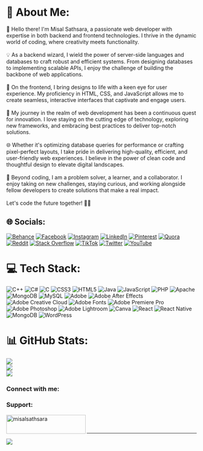 # 💫 About Me:
👋 Hello there! I'm Misal Sathsara, a passionate web developer with expertise in both backend and frontend technologies. I thrive in the dynamic world of coding, where creativity meets functionality.<br><br>💡 As a backend wizard, I wield the power of server-side languages and databases to craft robust and efficient systems. From designing databases to implementing scalable APIs, I enjoy the challenge of building the backbone of web applications.<br><br>🎨 On the frontend, I bring designs to life with a keen eye for user experience. My proficiency in HTML, CSS, and JavaScript allows me to create seamless, interactive interfaces that captivate and engage users.<br><br>🚀 My journey in the realm of web development has been a continuous quest for innovation. I love staying on the cutting edge of technology, exploring new frameworks, and embracing best practices to deliver top-notch solutions.<br><br>🌐 Whether it's optimizing database queries for performance or crafting pixel-perfect layouts, I take pride in delivering high-quality, efficient, and user-friendly web experiences. I believe in the power of clean code and thoughtful design to elevate digital landscapes.<br><br>🌟 Beyond coding, I am a problem solver, a learner, and a collaborator. I enjoy taking on new challenges, staying curious, and working alongside fellow developers to create solutions that make a real impact.<br><br>Let's code the future together! 🚀✨


## 🌐 Socials:
[![Behance](https://img.shields.io/badge/Behance-1769ff?logo=behance&logoColor=white)](https://behance.net/misalsathsara) [![Facebook](https://img.shields.io/badge/Facebook-%231877F2.svg?logo=Facebook&logoColor=white)](https://facebook.com/misal.chamathka) [![Instagram](https://img.shields.io/badge/Instagram-%23E4405F.svg?logo=Instagram&logoColor=white)](https://instagram.com/misal_c_sathsara) [![LinkedIn](https://img.shields.io/badge/LinkedIn-%230077B5.svg?logo=linkedin&logoColor=white)](https://linkedin.com/in/misal-sathsara) [![Pinterest](https://img.shields.io/badge/Pinterest-%23E60023.svg?logo=Pinterest&logoColor=white)](https://pinterest.com/misalsathsara) [![Quora](https://img.shields.io/badge/Quora-%23B92B27.svg?logo=Quora&logoColor=white)](https://quora.com/profile/Misal-Sathsara-1) [![Reddit](https://img.shields.io/badge/Reddit-%23FF4500.svg?logo=Reddit&logoColor=white)](https://reddit.com/user/misalsathsara) [![Stack Overflow](https://img.shields.io/badge/-Stackoverflow-FE7A16?logo=stack-overflow&logoColor=white)](https://stackoverflow.com/users/23115371) [![TikTok](https://img.shields.io/badge/TikTok-%23000000.svg?logo=TikTok&logoColor=white)](https://tiktok.com/@misal_c_sathsara) [![Twitter](https://img.shields.io/badge/Twitter-%231DA1F2.svg?logo=Twitter&logoColor=white)](https://twitter.com/misalsathsara) [![YouTube](https://img.shields.io/badge/YouTube-%23FF0000.svg?logo=YouTube&logoColor=white)](https://youtube.com/@misalc.sathsaraofficial) 

# 💻 Tech Stack:
![C++](https://img.shields.io/badge/c++-%2300599C.svg?style=for-the-badge&logo=c%2B%2B&logoColor=white) ![C#](https://img.shields.io/badge/c%23-%23239120.svg?style=for-the-badge&logo=csharp&logoColor=white) ![C](https://img.shields.io/badge/c-%2300599C.svg?style=for-the-badge&logo=c&logoColor=white) ![CSS3](https://img.shields.io/badge/css3-%231572B6.svg?style=for-the-badge&logo=css3&logoColor=white) ![HTML5](https://img.shields.io/badge/html5-%23E34F26.svg?style=for-the-badge&logo=html5&logoColor=white) ![Java](https://img.shields.io/badge/java-%23ED8B00.svg?style=for-the-badge&logo=openjdk&logoColor=white) ![JavaScript](https://img.shields.io/badge/javascript-%23323330.svg?style=for-the-badge&logo=javascript&logoColor=%23F7DF1E) ![PHP](https://img.shields.io/badge/php-%23777BB4.svg?style=for-the-badge&logo=php&logoColor=white) ![Apache](https://img.shields.io/badge/apache-%23D42029.svg?style=for-the-badge&logo=apache&logoColor=white) ![MongoDB](https://img.shields.io/badge/MongoDB-%234ea94b.svg?style=for-the-badge&logo=mongodb&logoColor=white) ![MySQL](https://img.shields.io/badge/mysql-%2300000f.svg?style=for-the-badge&logo=mysql&logoColor=white) ![Adobe](https://img.shields.io/badge/adobe-%23FF0000.svg?style=for-the-badge&logo=adobe&logoColor=white) ![Adobe After Effects](https://img.shields.io/badge/Adobe%20After%20Effects-9999FF.svg?style=for-the-badge&logo=Adobe%20After%20Effects&logoColor=white) ![Adobe Creative Cloud](https://img.shields.io/badge/Adobe%20Creative%20Cloud-DA1F26.svg?style=for-the-badge&logo=Adobe%20Creative%20Cloud&logoColor=white) ![Adobe Fonts](https://img.shields.io/badge/Adobe%20Fonts-000B1D.svg?style=for-the-badge&logo=Adobe%20Fonts&logoColor=white) ![Adobe Premiere Pro](https://img.shields.io/badge/Adobe%20Premiere%20Pro-9999FF.svg?style=for-the-badge&logo=Adobe%20Premiere%20Pro&logoColor=white) ![Adobe Photoshop](https://img.shields.io/badge/adobe%20photoshop-%2331A8FF.svg?style=for-the-badge&logo=adobe%20photoshop&logoColor=white) ![Adobe Lightroom](https://img.shields.io/badge/Adobe%20Lightroom-31A8FF.svg?style=for-the-badge&logo=Adobe%20Lightroom&logoColor=white) ![Canva](https://img.shields.io/badge/Canva-%2300C4CC.svg?style=for-the-badge&logo=Canva&logoColor=white) ![React](https://img.shields.io/badge/react-%2320232a.svg?style=for-the-badge&logo=react&logoColor=%2361DAFB) ![React Native](https://img.shields.io/badge/react_native-%2320232a.svg?style=for-the-badge&logo=react&logoColor=%2361DAFB) ![MongoDB](https://img.shields.io/badge/MongoDB-%234ea94b.svg?style=for-the-badge&logo=mongodb&logoColor=white) ![WordPress](https://img.shields.io/badge/WordPress-%23117AC9.svg?style=for-the-badge&logo=WordPress&logoColor=white)
# 📊 GitHub Stats:
![](https://github-readme-stats.vercel.app/api?username=misalsathsara&theme=dark&hide_border=false&include_all_commits=false&count_private=false)<br/>
![](https://github-readme-streak-stats.herokuapp.com/?user=misalsathsara&theme=dark&hide_border=false)<br/>
![](https://github-readme-stats.vercel.app/api/top-langs/?username=misalsathsara&theme=dark&hide_border=false&include_all_commits=false&count_private=false&layout=compact)

<h3 align="left">Connect with me:</h3>
<p align="left">
</p>

<h3 align="left">Support:</h3>
<p><a href="https://www.buymeacoffee.com/misalsathsara"> <img align="left" src="https://cdn.buymeacoffee.com/buttons/v2/default-yellow.png" height="50" width="210" alt="misalsathsara" /></a></p><br><br>

---
[![](https://visitcount.itsvg.in/api?id=misalsathara&icon=0&color=0)](https://visitcount.itsvg.in)



<!-- Proudly created with GPRM ( https://gprm.itsvg.in ) -->
